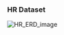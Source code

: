 ### HR Dataset

![HR_ERD_image](https://github.com/Google-BigQuery-Guidebook/BiqQuery_Guidebook/assets/54128055/dce69843-ae80-4f5f-911d-1929365d6582)
